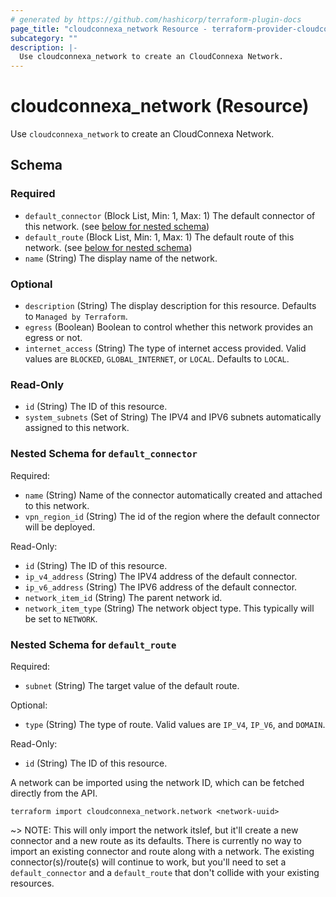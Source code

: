 ```yaml
---
# generated by https://github.com/hashicorp/terraform-plugin-docs
page_title: "cloudconnexa_network Resource - terraform-provider-cloudconnexa"
subcategory: ""
description: |-
  Use cloudconnexa_network to create an CloudConnexa Network.
---
```


# cloudconnexa_network (Resource)

Use `cloudconnexa_network` to create an CloudConnexa Network.



<!-- schema generated by tfplugindocs -->
## Schema

### Required

- `default_connector` (Block List, Min: 1, Max: 1) The default connector of this network. (see [below for nested schema](#nestedblock--default_connector))
- `default_route` (Block List, Min: 1, Max: 1) The default route of this network. (see [below for nested schema](#nestedblock--default_route))
- `name` (String) The display name of the network.

### Optional

- `description` (String) The display description for this resource. Defaults to `Managed by Terraform`.
- `egress` (Boolean) Boolean to control whether this network provides an egress or not.
- `internet_access` (String) The type of internet access provided. Valid values are `BLOCKED`, `GLOBAL_INTERNET`, or `LOCAL`. Defaults to `LOCAL`.

### Read-Only

- `id` (String) The ID of this resource.
- `system_subnets` (Set of String) The IPV4 and IPV6 subnets automatically assigned to this network.

<a id="nestedblock--default_connector"></a>
### Nested Schema for `default_connector`

Required:

- `name` (String) Name of the connector automatically created and attached to this network.
- `vpn_region_id` (String) The id of the region where the default connector will be deployed.

Read-Only:

- `id` (String) The ID of this resource.
- `ip_v4_address` (String) The IPV4 address of the default connector.
- `ip_v6_address` (String) The IPV6 address of the default connector.
- `network_item_id` (String) The parent network id.
- `network_item_type` (String) The network object type. This typically will be set to `NETWORK`.


<a id="nestedblock--default_route"></a>
### Nested Schema for `default_route`

Required:

- `subnet` (String) The target value of the default route.

Optional:

- `type` (String) The type of route. Valid values are `IP_V4`, `IP_V6`, and `DOMAIN`.

Read-Only:

- `id` (String) The ID of this resource.

A network can be imported using the network ID, which can be fetched directly from the API.

```
terraform import cloudconnexa_network.network <network-uuid>
```

~> NOTE: This will only import the network itslef, but it'll create a new connector and a new route as its defaults. There is currently no way to import an existing connector and route along with a network. The existing connector(s)/route(s) will continue to work, but you'll need to set a `default_connector` and a `default_route` that don't collide with your existing resources.
